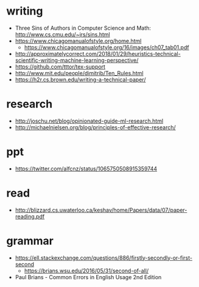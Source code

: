 # writing

* Three Sins of Authors in Computer Science and Math: http://www.cs.cmu.edu/~jrs/sins.html
* https://www.chicagomanualofstyle.org/home.html
  * https://www.chicagomanualofstyle.org/16/images/ch07_tab01.pdf
* http://approximatelycorrect.com/2018/01/29/heuristics-technical-scientific-writing-machine-learning-perspective/
* https://github.com/tttor/tex-support
* http://www.mit.edu/people/dimitrib/Ten_Rules.html
* https://h2r.cs.brown.edu/writing-a-technical-paper/

# research
* http://joschu.net/blog/opinionated-guide-ml-research.html
* http://michaelnielsen.org/blog/principles-of-effective-research/

# ppt
* https://twitter.com/alfcnz/status/1065750508915359744

# read
* http://blizzard.cs.uwaterloo.ca/keshav/home/Papers/data/07/paper-reading.pdf

# grammar
* https://ell.stackexchange.com/questions/886/firstly-secondly-or-first-second
  * https://brians.wsu.edu/2016/05/31/second-of-all/
* Paul Brians - Common Errors in English Usage 2nd Edition
